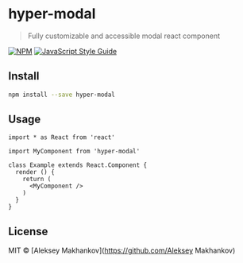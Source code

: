 # hyper-modal

> Fully customizable and accessible modal react component

[![NPM](https://img.shields.io/npm/v/hyper-modal.svg)](https://www.npmjs.com/package/hyper-modal) [![JavaScript Style Guide](https://img.shields.io/badge/code_style-standard-brightgreen.svg)](https://standardjs.com)

## Install

```bash
npm install --save hyper-modal
```

## Usage

```tsx
import * as React from 'react'

import MyComponent from 'hyper-modal'

class Example extends React.Component {
  render () {
    return (
      <MyComponent />
    )
  }
}
```

## License

MIT © [Aleksey Makhankov](https://github.com/Aleksey Makhankov)
